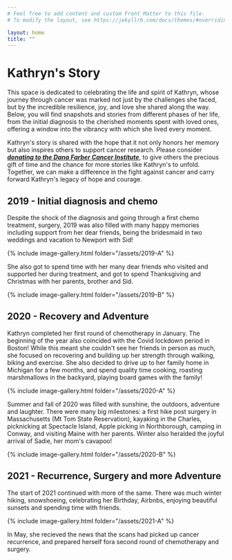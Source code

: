 ```yaml
---
# Feel free to add content and custom Front Matter to this file.
# To modify the layout, see https://jekyllrb.com/docs/themes/#overriding-theme-defaults

layout: home
title: ""
---
```


# Kathryn's Story

This space is dedicated to celebrating the life and spirit of Kathryn, whose journey through cancer was marked not just by the challenges she faced, but by the incredible resilience, joy, and love she shared along the way. Below, you will find snapshots and stories from different phases of her life, from the initial diagnosis to the cherished moments spent with loved ones, offering a window into the vibrancy with which she lived every moment.

Kathryn's story is shared with the hope that it not only honors her memory but also inspires others to support cancer research. Please consider ***[donating to the Dana Farber Cancer Institute](http://danafarber.jimmyfund.org/goto/kathryn-deneroff)***, to give others the precious gift of time and the chance for more stories like Kathryn's to unfold. Together, we can make a difference in the fight against cancer and carry forward Kathryn's legacy of hope and courage.

## 2019 - Initial diagnosis and chemo

Despite the shock of the diagnosis and going through a first chemo treatment, surgery, 2019 was also filled with many happy memories including support from her dear friends, being the bridesmaid in two weddings and vacation to Newport with Sid!

{% include image-gallery.html folder="/assets/2019-A" %}

She also got to spend time with her many dear friends who visited and supported her during treatment, and got to spend Thanksgiving and Christmas with her parents, brother and Sid.

{% include image-gallery.html folder="/assets/2019-B" %}

## 2020 - Recovery and Adventure

Kathryn completed her first round of chemotherapy in January. The beginning of the year also coincided with the Covid lockdown period in Boston! While this meant she couldn't see her friends in person as much, she focused on recovering and building up her strength through walking, biking and exercise. She also decided to drive up to her family home in Michigan for a few months, and spend quality time cooking, roasting marshmallows in the backyard, playing board games with the family! 

{% include image-gallery.html folder="/assets/2020-A" %}

Summer and fall of 2020 was filled with sunshine, the outdoors, adventure and laughter. There were many big milestones: a first hike post surgery in Massachusetts (Mt Tom State Reservation), kayaking in the Charles, picknicking at Spectacle Island, Apple picking in Northborough, camping in Conway, and visiting Maine with her parents. Winter also heralded the joyful arrival of Sadie, her mom's cavapoo!

{% include image-gallery.html folder="/assets/2020-B" %}

## 2021 - Recurrence, Surgery and more Adventure

The start of 2021 continued with more of the same. There was much winter hiking, snowshoeing, celebrating her Birthday, Airbnbs, enjoying beautiful sunsets and spending time with friends.

{% include image-gallery.html folder="/assets/2021-A" %}

In May, she recieved the news that the scans had picked up cancer recurrence, and prepared herself fora second round of chemotherapy and surgery. 